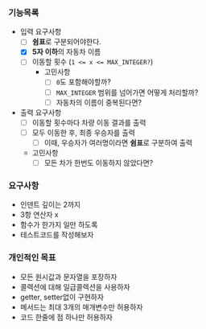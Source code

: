 ### 기능목록
- 입력 요구사항
  - [ ] **쉼표**로 구분되어야한다.
  - [x] **5자 이하**의 자동차 이름
  - [ ] 이동할 횟수 (`1 <= x <= MAX_INTEGER?`)
    - 고민사항
      - [ ] `0`도 포함해야할까?
      - [ ] `MAX_INTEGER` 범위를 넘어가면 어떻게 처리할까?
      - [ ] 자동차의 이름이 중복된다면?
- 출력 요구사항
  - [ ] 이동할 횟수마다 차량 이동 결과를 출력
  - [ ] 모두 이동한 후, 최종 우승자를 출력
    - [ ] 이때, 우승자가 여러명이라면 **쉼표**로 구분하여 출력 
  - 고민사항
    - [ ] 모든 차가 한번도 이동하지 않았다면?

### 요구사항
- 인덴트 깊이는 2까지
- 3항 연산자 x
- 함수가 한가지 일만 하도록
- 테스트코드를 작성해보자

### 개인적인 목표
- 모든 원시값과 문자열을 포장하자
- 콜렉션에 대해 일급콜렉션을 사용하자
- getter, setter없이 구현하자
- 메서드는 최대 3개의 매개변수만 허용하자
- 코드 한줄에 점 하나만 허용하자